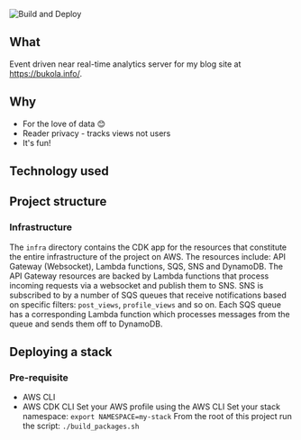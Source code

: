![Build and Deploy](https://github.com/Codeama/analytics/workflows/Build%20and%20Deploy/badge.svg)

## What

Event driven near real-time analytics server for my blog site at https://bukola.info/.

## Why

- For the love of data :blush:
- Reader privacy - tracks views not users
- It's fun!

## Technology used

## Project structure

### Infrastructure

The `infra` directory contains the CDK app for the resources that constitute the entire infrastructure of the project on AWS.
The resources include: API Gateway (Websocket), Lambda functions, SQS, SNS and DynamoDB.
The API Gateway resources are backed by Lambda functions that process incoming requests via a websocket and publish them to SNS.
SNS is subscribed to by a number of SQS queues that receive notifications based on specific filters: `post_views`, `profile_views` and so on.
Each SQS queue has a corresponding Lambda function which processes messages from the queue and sends them off to DynamoDB.

## Deploying a stack

### Pre-requisite

- AWS CLI
- AWS CDK CLI
  Set your AWS profile using the AWS CLI
  Set your stack namespace: `export NAMESPACE=my-stack`
  From the root of this project run the script: `./build_packages.sh`
